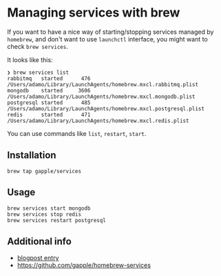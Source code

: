 # Managing services with brew

If you want to have a nice way of starting/stopping services managed by
`homebrew`, and don't want to use `launchctl` interface, you might want to
check `brew services`.

It looks like this:

```
❯ brew services list
rabbitmq   started      476 /Users/adamo/Library/LaunchAgents/homebrew.mxcl.rabbitmq.plist
mongodb    started     3606 /Users/adamo/Library/LaunchAgents/homebrew.mxcl.mongodb.plist
postgresql started      485 /Users/adamo/Library/LaunchAgents/homebrew.mxcl.postgresql.plist
redis      started      471 /Users/adamo/Library/LaunchAgents/homebrew.mxcl.redis.plist
```

You can use commands like `list`, `restart`, `start`.

## Installation

```shell
brew tap gapple/services
```

## Usage

```
brew services start mongodb
brew services stop redis
brew services restart postgresql
```

## Additional info

* [blogpost entry](https://robots.thoughtbot.com/starting-and-stopping-background-services-with-homebrew)
* https://github.com/gapple/homebrew-services

